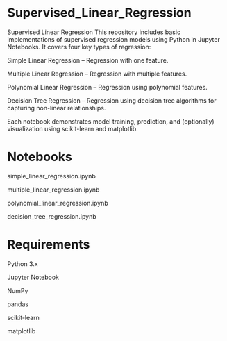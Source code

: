 # Supervised_Linear_Regression
Supervised Linear Regression
This repository includes basic implementations of supervised regression models using Python in Jupyter Notebooks. It covers four key types of regression:

Simple Linear Regression – Regression with one feature.

Multiple Linear Regression – Regression with multiple features.

Polynomial Linear Regression – Regression using polynomial features.

Decision Tree Regression – Regression using decision tree algorithms for capturing non-linear relationships.

Each notebook demonstrates model training, prediction, and (optionally) visualization using scikit-learn and matplotlib.

# Notebooks
simple_linear_regression.ipynb

multiple_linear_regression.ipynb

polynomial_linear_regression.ipynb

decision_tree_regression.ipynb

# Requirements
Python 3.x

Jupyter Notebook

NumPy

pandas

scikit-learn

matplotlib
